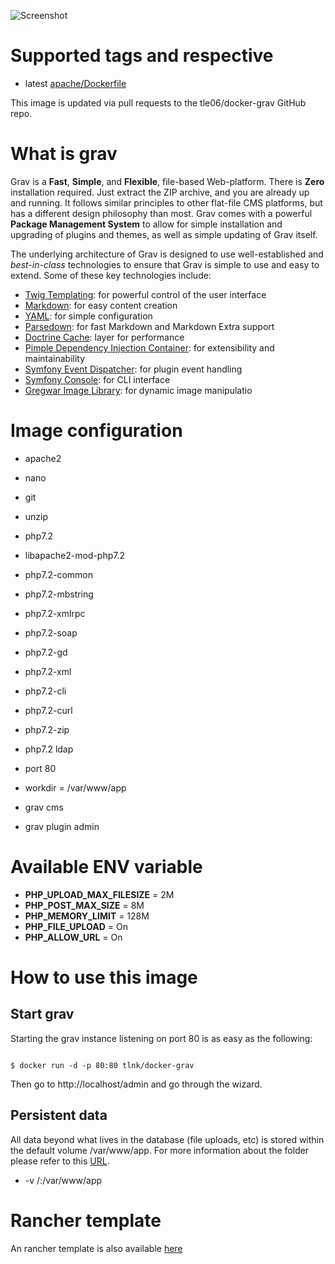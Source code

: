 
![Screenshot](https://getgrav-grav.netdna-ssl.com/user/pages/01.tour/_easy-to-use/001-dashboard.png?g-4c8581e6)

# Supported tags and respective

* latest [apache/Dockerfile](https://github.com/tle06/docker-grav/blob/master/Dockerfile)

This image is updated via pull requests to the tle06/docker-grav GitHub repo.

# What is grav

Grav is a **Fast**, **Simple**, and **Flexible**, file-based Web-platform.  There is **Zero** installation required.  Just extract the ZIP archive, and you are already up and running.  It follows similar principles to other flat-file CMS platforms, but has a different design philosophy than most. Grav comes with a powerful **Package Management System** to allow for simple installation and upgrading of plugins and themes, as well as simple updating of Grav itself.

The underlying architecture of Grav is designed to use well-established and _best-in-class_ technologies to ensure that Grav is simple to use and easy to extend. Some of these key technologies include:

* [Twig Templating](http://twig.sensiolabs.org/): for powerful control of the user interface
* [Markdown](http://en.wikipedia.org/wiki/Markdown): for easy content creation
* [YAML](http://yaml.org): for simple configuration
* [Parsedown](http://parsedown.org/): for fast Markdown and Markdown Extra support
* [Doctrine Cache](http://doctrine-orm.readthedocs.io/projects/doctrine-orm/en/latest/reference/caching.html): layer for performance
* [Pimple Dependency Injection Container](http://pimple.sensiolabs.org/): for extensibility and maintainability
* [Symfony Event Dispatcher](http://symfony.com/doc/current/components/event_dispatcher/introduction.html): for plugin event handling
* [Symfony Console](http://symfony.com/doc/current/components/console/introduction.html): for CLI interface
* [Gregwar Image Library](https://github.com/Gregwar/Image): for dynamic image manipulatio

# Image configuration

* apache2
* nano
* git
* unzip
* php7.2
* libapache2-mod-php7.2
* php7.2-common
* php7.2-mbstring
* php7.2-xmlrpc
* php7.2-soap
* php7.2-gd
* php7.2-xml
* php7.2-cli
* php7.2-curl
* php7.2-zip
* php7.2 ldap

* port 80
* workdir = /var/www/app

* grav cms
* grav plugin admin

# Available ENV variable

* __PHP_UPLOAD_MAX_FILESIZE__ = 2M
* __PHP_POST_MAX_SIZE__ = 8M
* __PHP_MEMORY_LIMIT__ = 128M
* __PHP_FILE_UPLOAD__ = On
* __PHP_ALLOW_URL__ = On

# How to use this image
## Start grav

Starting the grav instance listening on port 80 is as easy as the following:
``` Docker

$ docker run -d -p 80:80 tlnk/docker-grav

```
Then go to http://localhost/admin and go through the wizard.


## Persistent data

All data beyond what lives in the database (file uploads, etc) is stored within the default volume /var/www/app. For more information about the folder please refer to this [URL](https://learn.getgrav.org/basics/folder-structure).

* -v /<mydatalocation>:/var/www/app

# Rancher template
An rancher template is also available [here](https://github.com/tle06/rancher-catalog.git)